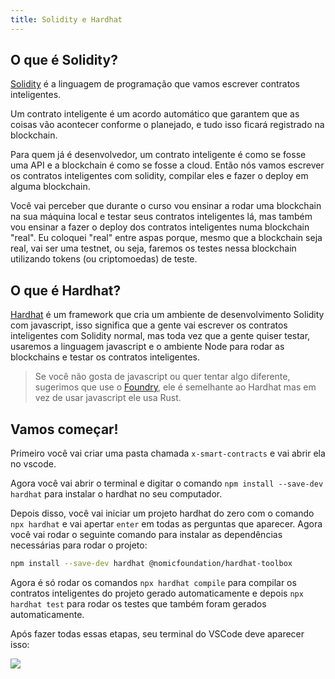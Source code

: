 ```yaml
---
title: Solidity e Hardhat
---
```


## O que é Solidity?

[Solidity](https://soliditylang.org/) é a linguagem de programação que vamos escrever contratos inteligentes. 

Um contrato inteligente é um acordo automático que garantem que as coisas vão acontecer conforme o planejado, e tudo isso ficará registrado na blockchain.

Para quem já é desenvolvedor, um contrato inteligente é como se fosse uma API e a blockchain é como se fosse a cloud. Então nós vamos escrever os contratos inteligentes com solidity, compilar eles e fazer o deploy em alguma blockchain.

Você vai perceber que durante o curso vou ensinar a rodar uma blockchain na sua máquina local e testar seus contratos inteligentes lá, mas também vou ensinar a fazer o deploy dos contratos inteligentes numa blockchain "real". Eu coloquei "real" entre aspas porque, mesmo que a blockchain seja real, vai ser uma testnet, ou seja, faremos os testes nessa blockchain utilizando tokens (ou criptomoedas) de teste.

## O que é Hardhat?

[Hardhat](https://hardhat.org/) é um framework que cria um ambiente de desenvolvimento Solidity com javascript, isso significa que a gente vai escrever os contratos inteligentes com Solidity normal, mas toda vez que a gente quiser testar, usaremos a linguagem javascript e o ambiente Node para rodar as blockchains e testar os contratos inteligentes.

> Se você não gosta de javascript ou quer tentar algo diferente, sugerimos que use o [Foundry](https://github.com/foundry-rs/foundry), ele é semelhante ao Hardhat mas em vez de usar javascript ele usa Rust.

## Vamos começar!

Primeiro você vai criar uma pasta chamada `x-smart-contracts` e vai abrir ela no vscode.

Agora você vai abrir o terminal e digitar o comando `npm install --save-dev hardhat` para instalar o hardhat no seu computador.

Depois disso, você vai iniciar um projeto hardhat do zero com o comando `npx hardhat` e vai apertar `enter` em todas as perguntas que aparecer. Agora você vai rodar o seguinte comando para instalar as dependências necessárias para rodar o projeto:

```bash
npm install --save-dev hardhat @nomicfoundation/hardhat-toolbox
```

Agora é só rodar os comandos `npx hardhat compile` para compilar os contratos inteligentes do projeto gerado automaticamente e depois `npx hardhat test` para rodar os testes que também foram gerados automaticamente. 

Após fazer todas essas etapas, seu terminal do VSCode deve aparecer isso:

![](https://raw.githubusercontent.com/menthorlabs/courses/main/images/2023-08-26-16-27-07.png)





